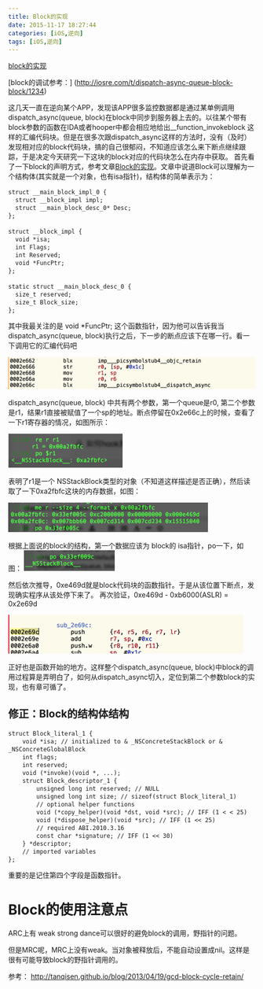 ```yaml
---
title: Block的实现
date: 2015-11-17 18:27:44
categories: [iOS,逆向]
tags: [iOS,逆向]
---
```


[block的实现](http://linlexus.com/implementation_of_block/)
 
[block的调试参考：]
(http://iosre.com/t/dispatch-async-queue-block-block/1234)

这几天一直在逆向某个APP，发现该APP很多监控数据都是通过某单例调用dispatch_async(queue, block)在block中同步到服务器上去的。以往某个带有block参数的函数在IDA或者hooper中都会相应地给出__function_invokeblock 这样的汇编代码块。但是在很多次跟dispatch_async这样的方法时，没有（及时）发现相对应的block代码块，搞的自己很郁闷，不知道应该怎么来下断点继续跟踪，于是决定今天研究一下这块的block对应的代码块怎么在内存中获取。
首先看了一下block的声明方式，参考文章[Block的实现]((http://linlexus.com/implementation_of_block/))。文章中说道Block可以理解为一个结构体(其实就是一个对象，也有isa指针)，结构体的简单表示为：

```
struct __main_block_impl_0 {  
  struct __block_impl impl;
  struct __main_block_desc_0* Desc;
};

struct __block_impl {  
  void *isa;
  int Flags;
  int Reserved;
  void *FuncPtr;
};

static struct __main_block_desc_0 {  
  size_t reserved;
  size_t Block_size;
};
```
其中我最关注的是 void *FuncPtr; 这个函数指针，因为他可以告诉我当dispatch_async(queue, block)执行之后，下一步的断点应该下在哪一行。看一下调用它的汇编代码吧

![block1](../img/block1.png)

dispatch_async(queue, block) 中共有两个参数，第一个queue是r0, 第二个参数是r1，结果r1直接被赋值了一个sp的地址。断点停留在0x2e66c上的时候，查看了一下r1寄存器的情况，如图所示：

![block2](../img/block2.png)

表明了r1是一个 NSStackBlock类型的对象（不知道这样描述是否正确），然后读取了一下0xa2fbfc这块的内存数据，如图：

![block3](../img/block3.png)

根据上面说的block的结构，第一个数据应该为 block的 isa指针，po一下，如图：
![block4](../img/block4.png)

然后依次推导，0xe469d就是block代码块的函数指针。于是从该位置下断点，发现确实程序从该处停下来了。
再次验证，0xe469d - 0xb6000(ASLR) = 0x2e69d 

![block5](../img/block5.png)

正好也是函数开始的地方。这样整个dispatch_async(queue, block)中block的调用过程算是弄明白了，如何从dispatch_async切入，定位到第二个参数block的实现，也有章可循了。


## 修正：Block的结构体结构

```
struct Block_literal_1 {
    void *isa; // initialized to & _NSConcreteStackBlock or & _NSConcreteGlobalBlock
    int flags;
    int reserved;
    void (*invoke)(void *, ...);
    struct Block_descriptor_1 {
        unsigned long int reserved; // NULL
        unsigned long int size; // sizeof(struct Block_literal_1)
        // optional helper functions
        void (*copy_helper)(void *dst, void *src); // IFF (1 < < 25)
        void (*dispose_helper)(void *src); // IFF (1 << 25)
        // required ABI.2010.3.16
        const char *signature; // IFF (1 << 30)
    } *descriptor;
    // imported variables
};
```

重要的是记住第四个字段是函数指针。


# Block的使用注意点

ARC上有 weak strong dance可以很好的避免block的调用，野指针的问题。

但是MRC呢，MRC上没有weak。当对象被释放后，不能自动设置成nil。这样是很有可能导致block的野指针调用的。

参考：
<http://tanqisen.github.io/blog/2013/04/19/gcd-block-cycle-retain/>
